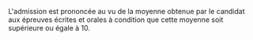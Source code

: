 
  
L'admission est prononcée au vu de la moyenne obtenue par le candidat aux épreuves écrites et orales à condition que cette moyenne soit supérieure ou égale à 10.


